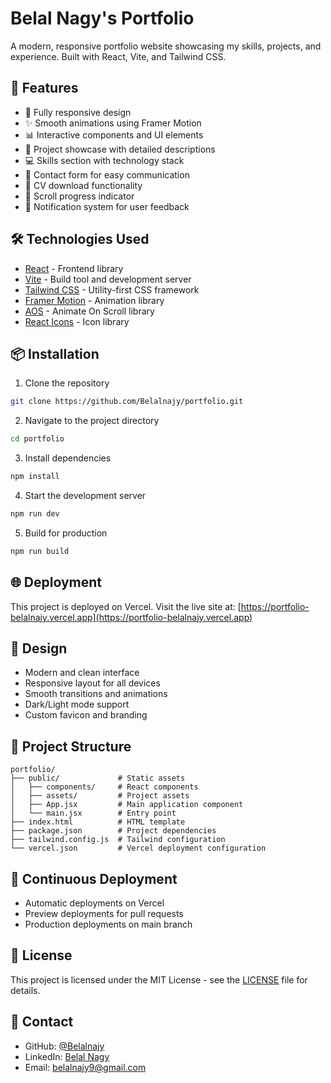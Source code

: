 # Belal Nagy's Portfolio

A modern, responsive portfolio website showcasing my skills, projects, and experience. Built with React, Vite, and Tailwind CSS.

## 🚀 Features

- 📱 Fully responsive design
- ✨ Smooth animations using Framer Motion
- 📊 Interactive components and UI elements
- 🎯 Project showcase with detailed descriptions
- 💻 Skills section with technology stack
- 📧 Contact form for easy communication
- 📄 CV download functionality
- 📜 Scroll progress indicator
- 🔔 Notification system for user feedback

## 🛠️ Technologies Used

- [React](https://reactjs.org/) - Frontend library
- [Vite](https://vitejs.dev/) - Build tool and development server
- [Tailwind CSS](https://tailwindcss.com/) - Utility-first CSS framework
- [Framer Motion](https://www.framer.com/motion/) - Animation library
- [AOS](https://michalsnik.github.io/aos/) - Animate On Scroll library
- [React Icons](https://react-icons.github.io/react-icons/) - Icon library

## 📦 Installation

1. Clone the repository

```bash
git clone https://github.com/Belalnajy/portfolio.git
```

2. Navigate to the project directory

```bash
cd portfolio
```

3. Install dependencies

```bash
npm install
```

4. Start the development server

```bash
npm run dev
```

5. Build for production

```bash
npm run build
```

## 🌐 Deployment

This project is deployed on Vercel. Visit the live site at: [https://portfolio-belalnajy.vercel.app](https://portfolio-belalnajy.vercel.app)

## 🎨 Design

- Modern and clean interface
- Responsive layout for all devices
- Smooth transitions and animations
- Dark/Light mode support
- Custom favicon and branding

## 📝 Project Structure

```
portfolio/
├── public/             # Static assets
│   ├── components/     # React components
│   ├── assets/         # Project assets
│   ├── App.jsx         # Main application component
│   └── main.jsx        # Entry point
├── index.html          # HTML template
├── package.json        # Project dependencies
├── tailwind.config.js  # Tailwind configuration
└── vercel.json         # Vercel deployment configuration
```

## 🔄 Continuous Deployment

- Automatic deployments on Vercel
- Preview deployments for pull requests
- Production deployments on main branch

## 📄 License

This project is licensed under the MIT License - see the [LICENSE](LICENSE) file for details.

## 🤝 Contact

- GitHub: [@Belalnajy](https://github.com/Belalnajy)
- LinkedIn: [Belal Nagy](https://linkedin.com/in/belalnajy)
- Email: belalnajy9@gmail.com
